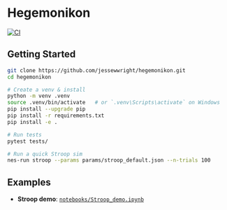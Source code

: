 # Hegemonikon

[![CI](https://github.com/jessewwright/hegemonikon/actions/workflows/ci.yml/badge.svg)](https://github.com/jessewwright/hegemonikon/actions)

## Getting Started

```bash
git clone https://github.com/jessewwright/hegemonikon.git
cd hegemonikon

# Create a venv & install
python -m venv .venv
source .venv/bin/activate   # or `.venv\Scripts\activate` on Windows
pip install --upgrade pip
pip install -r requirements.txt
pip install -e .

# Run tests
pytest tests/

# Run a quick Stroop sim
nes-run stroop --params params/stroop_default.json --n-trials 100
```

## Examples

- **Stroop demo**: [`notebooks/Stroop_demo.ipynb`](notebooks/Stroop_demo.ipynb)

